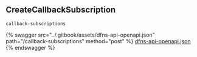 
## CreateCallbackSubscription
`callback-subscriptions`



{% swagger src="../.gitbook/assets/dfns-api-openapi.json" path="/callback-subscriptions" method="post" %}
[dfns-api-openapi.json](../.gitbook/assets/dfns-api-openapi.json)
{% endswagger %}
